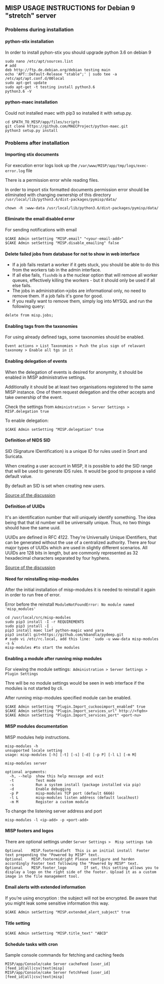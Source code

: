MISP USAGE INSTRUCTIONS for Debian 9 "stretch" server
-----------------------------------------------------

### Problems during installation
#### python-stix installation
In order to install pyhon-stix you should upgrade python 3.6 on debian 9
```
sudo nano /etc/apt/sources.list
# add
deb http://ftp.de.debian.org/debian testing main
echo 'APT::Default-Release "stable";' | sudo tee -a /etc/apt/apt.conf.d/00local
sudo apt-get update
sudo apt-get -t testing install python3.6
python3.6 -V
```
#### python-maec installation
Could not installed maec with pip3 so installed it with setup.py.
```
cd $PATH_TO_MISP/app/files/scripts
git clone https://github.com/MAECProject/python-maec.git
python3 setup.py install
```

### Problems after installation
#### Importing stix documents
For execution error logs look up the `/var/www/MISP/app/tmp/logs/exec-error.log` file

There is a permission error while reading files.

In order to import stix formatted documents permission error should be eliminated with changing ownership of this directory `/usr/local/lib/python3.6/dist-packages/pymisp/data/`

```
chown -R :www-data /usr/local/lib/python3.6/dist-packages/pymisp/data/
```

#### Eliminate the email disabled error
For sending notifications with email
```
$CAKE Admin setSetting "MISP.email" "<your-email-add>"
$CAKE Admin setSetting "MISP.disable_emailing" false
```

#### Delete failed jobs from database for not to show in web interface
- If a job fails restart a worker if it gets stuck, you should be able to do this from the workers tab in the admin interface.
- If all else fails, `flushdb` is a the nuclear option that will remove all worker queues, effectively killing the workers - but it should only be used if all else fails.
- The jobs in administration->jobs are informational only, no need to remove them. If a job fails it's gone for good.
- If you really want to remove them, simply log into MYSQL and run the following query:
```
delete from misp.jobs;
```
#### Enabling tags from the taxonomies
For using already defined tags, some taxonomies should be enabled.
```
Event actions > List Taxonomies > Push the plus sign of relavant taxonomy > Enable all tgs in it
```

#### Enabling delegation of events
When the delegation of events is desired for anonymity, it should be enabled in MISP administrative settings.

Additionally it should be at least two organisations registered to the same MISP instance. One of them request delegation and the other accepts and take ownership of the event.

Check the settings from `Administration > Server Settings > MISP.delegation true`

To enable delegation:

```
$CAKE Admin setSetting "MISP.delegation" true
```
#### Definition of NIDS SID
SID (Signature IDentification) is a unique ID for rules used in Snort and Suricata.

When creating a user account in MISP, it is possible to add the SID range that will be used to generate IDS rules. It would be good to propose a valid default value.

By default an SID is set when creating new users.

[Source of the discussion](https://github.com/MISP/MISP/issues/538)

#### Definition of UUIDs

It's an identification number that will uniquely identify something. The idea being that that id number will be universally unique. Thus, no two things should have the same uuid.

UUIDs are defined in RFC 4122. They're Universally Unique IDentifiers, that can be generated without the use of a centralized authority. There are four major types of UUIDs which are used in slightly different scenarios. All UUIDs are 128 bits in length, but are commonly represented as 32 hexadecimal characters separated by four hyphens.

[Source of the discussion](https://stackoverflow.com/questions/292965/what-is-a-uuid)

#### Need for reinstalling misp-modules

After the initial installation of misp-modules it is needed to reinstall it again in order to run free of error.

Error before the reinstall `ModuleNotFoundError: No module named 'misp_modules'`

```
cd /usr/local/src/misp-modules
sudo pip3 install -I -r REQUIREMENTS
sudo pip3 install -I .
pip3 install maec lief python-magic wand yara
pip3 install git+https://github.com/kbandla/pydeep.git
# sudo vi /etc/rc.local, add this line: `sudo -u www-data misp-modules -s &`
misp-modules #to start the modules
```


#### Enabling a module after running misp modules

For viewing the module settings:` Administration > Server Settings > Plugin Settings`

Thre will be no module settings would be seen in web interface if the modules is not started by cli.

After running misp-modules specified module can be enabled.

```
$CAKE Admin setSetting "Plugin.Import_cuckooimport_enabled" true
$CAKE Admin setSetting "Plugin.Import_services_url" http://<fqdn>
$CAKE Admin setSetting "Plugin.Import_services_port" <port-nu>
```

#### MISP modules documentation


MISP modules help instructions.

```
misp-modules -h
unsupported locale setting
usage: misp-modules [-h] [-t] [-s] [-d] [-p P] [-l L] [-m M]

misp-modules server

optional arguments:
  -h, --help  show this help message and exit
  -t          Test mode
  -s          Run a system install (package installed via pip)
  -d          Enable debugging
  -p P        misp-modules TCP port (default 6666)
  -l L        misp-modules listen address (default localhost)
  -m M        Register a custom module
```

To change the listening server address and port
```
misp-modules -l <ip-add> -p <port-add>
```
#### MISP footers and logos
There are optional settings under `Server Settings >  Misp settings tab`
```
Optional	MISP.footermidleft	This is an initial install	Footer text prepending the "Powered by MISP" text.	
Optional	MISP.footermidright	Please configure and harden accordingly	Footer text following the "Powered by MISP" text.
Optional	MISP.footer_logo		If set, this setting allows you to display a logo on the right side of the footer. Upload it as a custom image in the file management tool.
```
#### Email alerts with extended information
If you’re using encryption : the subject will not be encrypted. Be aware that you might leak some sensitive information this way.
```
$CAKE Admin setSetting "MISP.extended_alert_subject" true
```
#### Title setting
```
$CAKE Admin setSetting "MISP.title_text" "ABCD"
```

#### Schedule tasks with cron
Sample console commands for fetching and caching feeds
```
MISP/app/Console/cake Server cacheFeed [user_id] [feed_id|all|csv|text|misp]
MISP/app/Console/cake Server fetchFeed [user_id] [feed_id|all|csv|text|misp]
```


